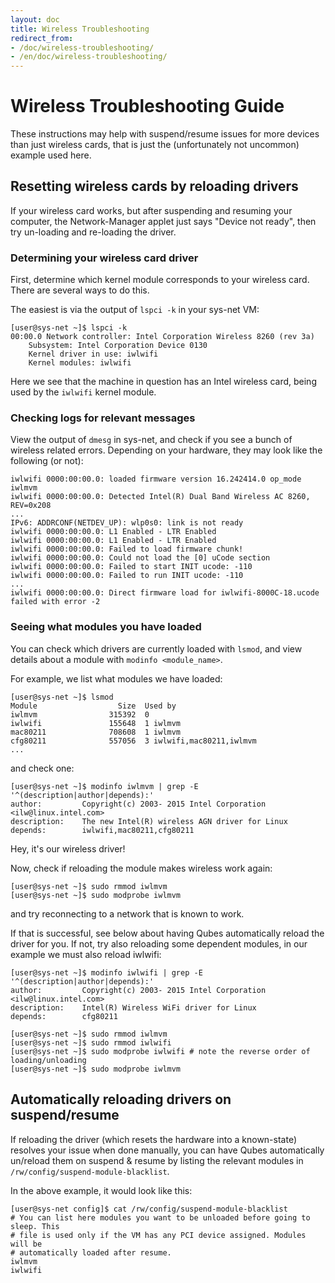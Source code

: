 ```yaml
---
layout: doc
title: Wireless Troubleshooting
redirect_from:
- /doc/wireless-troubleshooting/
- /en/doc/wireless-troubleshooting/
---
```


Wireless Troubleshooting Guide
==============================

These instructions may help with suspend/resume issues for more devices than just wireless cards, that is just the (unfortunately not uncommon) example used here.

Resetting wireless cards by reloading drivers
---------------------------------------------

If your wireless card works, but after suspending and resuming your computer, the Network-Manager applet just says "Device not ready", then try un-loading and re-loading the driver.

### Determining your wireless card driver ###

First, determine which kernel module corresponds to your wireless card. There are several ways to do this.

The easiest is via the output of `lspci -k` in your sys-net VM:

~~~
[user@sys-net ~]$ lspci -k
00:00.0 Network controller: Intel Corporation Wireless 8260 (rev 3a)
	Subsystem: Intel Corporation Device 0130
	Kernel driver in use: iwlwifi
	Kernel modules: iwlwifi
~~~

Here we see that the machine in question has an Intel wireless card, being used by the `iwlwifi` kernel module.


### Checking logs for relevant messages ###

View the output of `dmesg` in sys-net, and check if you see a bunch of wireless related errors. Depending on your hardware, they may look like the following (or not):

~~~
iwlwifi 0000:00:00.0: loaded firmware version 16.242414.0 op_mode iwlmvm
iwlwifi 0000:00:00.0: Detected Intel(R) Dual Band Wireless AC 8260, REV=0x208
...
IPv6: ADDRCONF(NETDEV_UP): wlp0s0: link is not ready
iwlwifi 0000:00:00.0: L1 Enabled - LTR Enabled
iwlwifi 0000:00:00.0: L1 Enabled - LTR Enabled
iwlwifi 0000:00:00.0: Failed to load firmware chunk!
iwlwifi 0000:00:00.0: Could not load the [0] uCode section
iwlwifi 0000:00:00.0: Failed to start INIT ucode: -110
iwlwifi 0000:00:00.0: Failed to run INIT ucode: -110
...
iwlwifi 0000:00:00.0: Direct firmware load for iwlwifi-8000C-18.ucode failed with error -2
~~~

### Seeing what modules you have loaded ###

You can check which drivers are currently loaded with `lsmod`, and view details about a module with `modinfo <module_name>`.

For example, we list what modules we have loaded:

~~~
[user@sys-net ~]$ lsmod
Module                  Size  Used by
iwlmvm                315392  0
iwlwifi               155648  1 iwlmvm
mac80211              708608  1 iwlmvm
cfg80211              557056  3 iwlwifi,mac80211,iwlmvm
...
~~~

and check one:

~~~
[user@sys-net ~]$ modinfo iwlmvm | grep -E '^(description|author|depends):'
author:         Copyright(c) 2003- 2015 Intel Corporation <ilw@linux.intel.com>
description:    The new Intel(R) wireless AGN driver for Linux
depends:        iwlwifi,mac80211,cfg80211
~~~

Hey, it's our wireless driver!

Now, check if reloading the module makes wireless work again:

~~~
[user@sys-net ~]$ sudo rmmod iwlmvm
[user@sys-net ~]$ sudo modprobe iwlmvm
~~~

and try reconnecting to a network that is known to work.

If that is successful, see below about having Qubes automatically reload the driver for you. If not, try also reloading some dependent modules, in our example we must also reload iwlwifi:

~~~
[user@sys-net ~]$ modinfo iwlwifi | grep -E '^(description|author|depends):'
author:         Copyright(c) 2003- 2015 Intel Corporation <ilw@linux.intel.com>
description:    Intel(R) Wireless WiFi driver for Linux
depends:        cfg80211
~~~

~~~
[user@sys-net ~]$ sudo rmmod iwlmvm
[user@sys-net ~]$ sudo rmmod iwlwifi
[user@sys-net ~]$ sudo modprobe iwlwifi # note the reverse order of loading/unloading
[user@sys-net ~]$ sudo modprobe iwlmvm
~~~

Automatically reloading drivers on suspend/resume
-------------------------------------------------

If reloading the driver (which resets the hardware into a known-state) resolves your issue when done manually, you can have Qubes automatically un/reload them on suspend & resume by listing the relevant modules in `/rw/config/suspend-module-blacklist`.

In the above example, it would look like this:

~~~
[user@sys-net config]$ cat /rw/config/suspend-module-blacklist
# You can list here modules you want to be unloaded before going to sleep. This
# file is used only if the VM has any PCI device assigned. Modules will be
# automatically loaded after resume.
iwlmvm
iwlwifi
~~~
